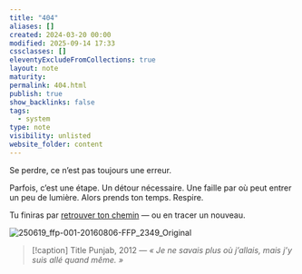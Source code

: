 ```yaml
---
title: "404"
aliases: []
created: 2024-03-20 00:00
modified: 2025-09-14 17:33
cssclasses: []
eleventyExcludeFromCollections: true
layout: note
maturity:
permalink: 404.html
publish: true
show_backlinks: false
tags:
  - system
type: note
visibility: unlisted
website_folder: content
---
```


Se perdre, ce n’est pas toujours une erreur.

Parfois, c’est une étape. Un détour nécessaire. Une faille par où peut entrer un peu de lumière. Alors prends ton temps. Respire.

Tu finiras par [retrouver ton chemin](/) — ou en tracer un nouveau.

![250619_ffp-001-20160806-FFP_2349_Original](../public/img/250619_ffp-001-20160806-FFP_2349_Original.jpeg)

> [!caption] Title
> Punjab, 2012 — *« Je ne savais plus où j’allais, mais j’y suis allé quand même. »*
